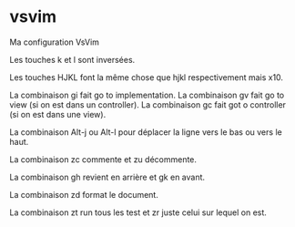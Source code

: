 # vsvim
Ma configuration VsVim

Les touches k et l sont inversées.

Les touches HJKL font la même chose que hjkl respectivement mais x10.

La combinaison gi fait go to implementation.
La combinaison gv fait go to view (si on est dans un controller).
La combinaison gc fait got o controller (si on est dans une view).

La combinaison Alt-j ou Alt-l pour déplacer la ligne vers le bas ou vers le haut.

La combinaison zc commente et zu décommente.

La combinaison gh revient en arrière et gk en avant.

La combinaison zd format le document.

La combinaison zt run tous les test et zr juste celui sur lequel on est.